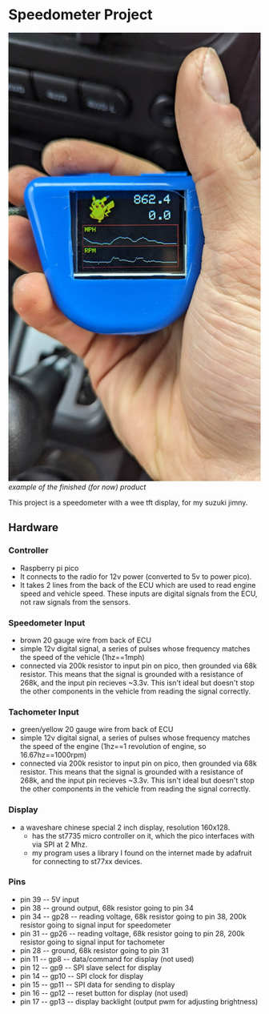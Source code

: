 # Speedometer Project

![speedometer_in_action](speedometer_in_action.jpg)
*example of the finished (for now) product*

This project is a speedometer with a wee tft display, for my suzuki jimny.

## Hardware 

### Controller
   * Raspberry pi pico
   * It connects to the radio for 12v power (converted to 5v to power pico).
   * It takes 2 lines from the back of the ECU which are used to read engine speed and vehicle speed. These inputs are digital signals from the ECU, not raw signals from the sensors.

### Speedometer Input
   * brown 20 gauge wire from back of ECU
   * simple 12v digital signal, a series of pulses whose frequency matches the speed of the vehicle (1hz==1mph)
   * connected via 200k resistor to input pin on pico, then grounded via 68k resistor. This means that the signal is grounded with a resistance of 268k, and the input pin recieves ~3.3v. This isn't ideal but doesn't stop the other components in the vehicle from reading the signal correctly.

### Tachometer Input
   * green/yellow 20 gauge wire from back of ECU
   * simple 12v digital signal, a series of pulses whose frequency matches the speed of the engine (1hz==1 revolution of engine, so 16.67hz==1000rpm)
   * connected via 200k resistor to input pin on pico, then grounded via 68k resistor. This means that the signal is grounded with a resistance of 268k, and the input pin recieves ~3.3v. This isn't ideal but doesn't stop the other components in the vehicle from reading the signal correctly.

### Display
   * a waveshare chinese special 2 inch display, resolution 160x128. 
	 * has the st7735 micro controller on it, which the pico interfaces with via SPI at 2 Mhz.
	 * my program uses a library I found on the internet made by adafruit for connecting to st77xx devices.

### Pins
   * pin 39 -- 5V input
   * pin 38 -- ground output, 68k resistor going to pin 34 
   * pin 34 -- gp28 -- reading voltage, 68k resistor going to pin 38, 200k resistor going to signal input for speedometer
   * pin 31 -- gp26 -- reading voltage, 68k resistor going to pin 28, 200k resistor going to signal input for tachometer
   * pin 28 -- ground, 68k resistor going to pin 31
   * pin 11 -- gp8 -- data/command for display (not used)
   * pin 12 -- gp9 -- SPI slave select for display 
   * pin 14 -- gp10 -- SPI clock for display
   * pin 15 -- gp11 -- SPI data for sending to display
   * pin 16 -- gp12 -- reset button for display (not used)
   * pin 17 -- gp13 -- display backlight (output pwm for adjusting brightness)
